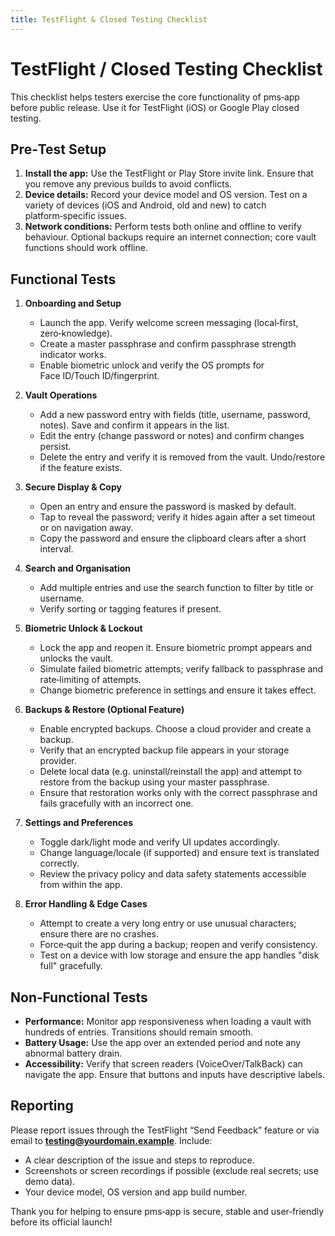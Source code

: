 ```yaml
---
title: TestFlight & Closed Testing Checklist
---
```


# TestFlight / Closed Testing Checklist

This checklist helps testers exercise the core functionality of pms‑app before public release.  Use it for TestFlight (iOS) or Google Play closed testing.

## Pre‑Test Setup

1. **Install the app:** Use the TestFlight or Play Store invite link.  Ensure that you remove any previous builds to avoid conflicts.
2. **Device details:** Record your device model and OS version.  Test on a variety of devices (iOS and Android, old and new) to catch platform‑specific issues.
3. **Network conditions:** Perform tests both online and offline to verify behaviour.  Optional backups require an internet connection; core vault functions should work offline.

## Functional Tests

1. **Onboarding and Setup**
   - Launch the app.  Verify welcome screen messaging (local‑first, zero‑knowledge).  
   - Create a master passphrase and confirm passphrase strength indicator works.  
   - Enable biometric unlock and verify the OS prompts for Face ID/Touch ID/fingerprint.

2. **Vault Operations**
   - Add a new password entry with fields (title, username, password, notes).  Save and confirm it appears in the list.  
   - Edit the entry (change password or notes) and confirm changes persist.  
   - Delete the entry and verify it is removed from the vault.  Undo/restore if the feature exists.

3. **Secure Display & Copy**
   - Open an entry and ensure the password is masked by default.  
   - Tap to reveal the password; verify it hides again after a set timeout or on navigation away.  
   - Copy the password and ensure the clipboard clears after a short interval.

4. **Search and Organisation**
   - Add multiple entries and use the search function to filter by title or username.  
   - Verify sorting or tagging features if present.

5. **Biometric Unlock & Lockout**
   - Lock the app and reopen it.  Ensure biometric prompt appears and unlocks the vault.  
   - Simulate failed biometric attempts; verify fallback to passphrase and rate‑limiting of attempts.  
   - Change biometric preference in settings and ensure it takes effect.

6. **Backups & Restore (Optional Feature)**
   - Enable encrypted backups.  Choose a cloud provider and create a backup.  
   - Verify that an encrypted backup file appears in your storage provider.  
   - Delete local data (e.g. uninstall/reinstall the app) and attempt to restore from the backup using your master passphrase.  
   - Ensure that restoration works only with the correct passphrase and fails gracefully with an incorrect one.

7. **Settings and Preferences**
   - Toggle dark/light mode and verify UI updates accordingly.  
   - Change language/locale (if supported) and ensure text is translated correctly.  
   - Review the privacy policy and data safety statements accessible from within the app.

8. **Error Handling & Edge Cases**
   - Attempt to create a very long entry or use unusual characters; ensure there are no crashes.  
   - Force‑quit the app during a backup; reopen and verify consistency.  
   - Test on a device with low storage and ensure the app handles "disk full" gracefully.

## Non‑Functional Tests

* **Performance:** Monitor app responsiveness when loading a vault with hundreds of entries.  Transitions should remain smooth.
* **Battery Usage:** Use the app over an extended period and note any abnormal battery drain.
* **Accessibility:** Verify that screen readers (VoiceOver/TalkBack) can navigate the app.  Ensure that buttons and inputs have descriptive labels.

## Reporting

Please report issues through the TestFlight “Send Feedback” feature or via email to **testing@yourdomain.example**.  Include:

* A clear description of the issue and steps to reproduce.
* Screenshots or screen recordings if possible (exclude real secrets; use demo data).
* Your device model, OS version and app build number.

Thank you for helping to ensure pms‑app is secure, stable and user‑friendly before its official launch!
